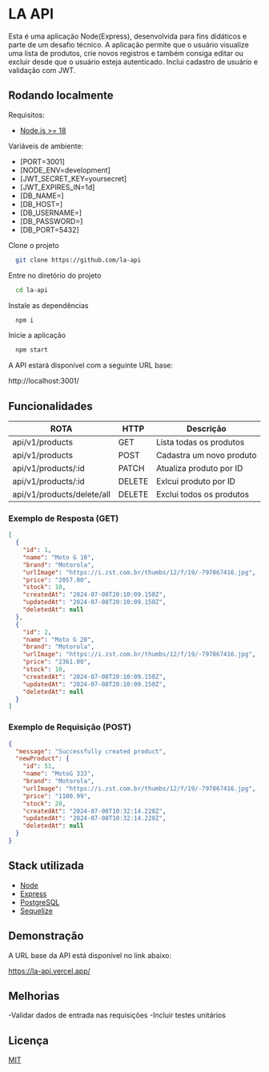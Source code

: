 # LA API

Esta é uma aplicação Node(Express), desenvolvida para fins didáticos e parte de um desafio técnico. A aplicação permite que o usuário visualize uma lista de produtos, crie novos registros e também consiga editar ou excluir desde que o usuário esteja autenticado. Inclui cadastro de usuário e validação com JWT.

## Rodando localmente

Requisitos:

- [Node.js >= 18](https://nodejs.org/en)

Variáveis de ambiente:

- [PORT=3001]
- [NODE_ENV=development]
- [JWT_SECRET_KEY=yoursecret]
- [JWT_EXPIRES_IN=1d]
- [DB_NAME=]
- [DB_HOST=]
- [DB_USERNAME=]
- [DB_PASSWORD=]
- [DB_PORT=5432]

Clone o projeto

```bash
  git clone https://github.com/la-api
```

Entre no diretório do projeto

```bash
  cd la-api
```

Instale as dependências

```bash
  npm i
```

Inicie a aplicação

```bash
  npm start
```

A API estará disponível com a seguinte URL base:

http://localhost:3001/

## Funcionalidades

| ROTA                       | HTTP   | Descrição                |
| -------------------------- | ------ | ------------------------ |
| api/v1/products            | GET    | Lista todas os produtos  |
| api/v1/products            | POST   | Cadastra um novo produto |
| api/v1/products/:id        | PATCH  | Atualiza produto por ID  |
| api/v1/products/:id        | DELETE | Exlcui produto por ID    |
| api/v1/products/delete/all | DELETE | Exclui todos os produtos |

### Exemplo de Resposta (GET)

```json
[
  {
    "id": 1,
    "name": "Moto G 10",
    "brand": "Motorola",
    "urlImage": "https://i.zst.com.br/thumbs/12/f/19/-797867416.jpg",
    "price": "2057.00",
    "stock": 10,
    "createdAt": "2024-07-08T20:10:09.150Z",
    "updatedAt": "2024-07-08T20:10:09.150Z",
    "deletedAt": null
  },
  {
    "id": 2,
    "name": "Moto G 20",
    "brand": "Motorola",
    "urlImage": "https://i.zst.com.br/thumbs/12/f/19/-797867416.jpg",
    "price": "2361.00",
    "stock": 10,
    "createdAt": "2024-07-08T20:10:09.150Z",
    "updatedAt": "2024-07-08T20:10:09.150Z",
    "deletedAt": null
  }
]
```

### Exemplo de Requisição (POST)

```json
{
  "message": "Successfully created product",
  "newProduct": {
    "id": 51,
    "name": "MotoG 333",
    "brand": "Motorola",
    "urlImage": "https://i.zst.com.br/thumbs/12/f/19/-797867416.jpg",
    "price": "1100.99",
    "stock": 20,
    "createdAt": "2024-07-08T10:32:14.228Z",
    "updatedAt": "2024-07-08T10:32:14.228Z",
    "deletedAt": null
  }
}
```

## Stack utilizada

- [Node](https://nodejs.org/en)
- [Express](https://expressjs.com/pt-br/)
- [PostgreSQL](https://www.postgresql.org/docs/)
- [Sequelize](https://sequelize.org/)

## Demonstração

A URL base da API está disponível no link abaixo:

https://la-api.vercel.app/

## Melhorias

-Validar dados de entrada nas requisições
-Incluir testes unitários

## Licença

[MIT](https://choosealicense.com/licenses/mit/)
